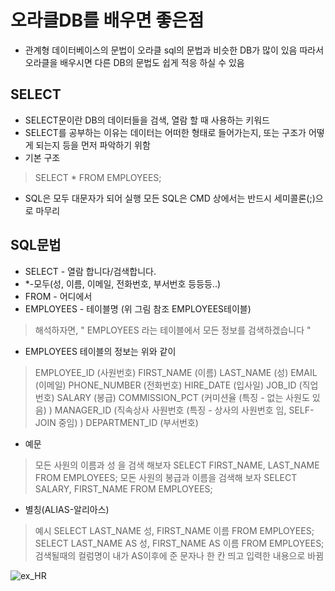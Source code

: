오라클DB를 배우면 좋은점
================
+ 관계형 데이터베이스의 문법이 오라클 sql의 문법과 비슷한 DB가 많이 있음 
  따라서 오라클을 배우시면 다른 DB의 문법도 쉽게 적응 하실 수 있음


SELECT
----------------
+ SELECT문이란 DB의 데이터들을 검색, 열람 할 때 사용하는 키워드
+ SELECT를 공부하는 이유는 데이터는 어떠한 형태로 들어가는지, 또는 구조가 어떻게 되는지 등을 먼저 파악하기 위함
+ 기본 구조
> SELECT * FROM EMPLOYEES;
+ SQL은 모두 대문자가 되어 실행 모든 SQL은 CMD 상에서는 반드시 세미콜론(;)으로 마무리

SQL문법
-----------
+ SELECT - 열람 합니다/검색합니다.
+ *-모두(성, 이름, 이메일, 전화번호, 부서번호 등등등..)
+ FROM - 어디에서 
+ EMPLOYEES - 테이블명 (위 그림 참조 EMPLOYEES테이블)
> 해석하자면,  " EMPLOYEES 라는 테이블에서 모든 정보를 검색하겠습니다 "
+ EMPLOYEES 테이블의 정보는 위와 같이
> EMPLOYEE_ID (사원번호) FIRST_NAME (이름) LAST_NAME (성) EMAIL (이메일)
  PHONE_NUMBER (전화번호) HIRE_DATE (입사일) JOB_ID (직업번호) SALARY (봉급)
  COMMISSION_PCT (커미션율 (특징 - 없는 사원도 있음) ) MANAGER_ID (직속상사 사원번호 (특징 - 상사의 사원번호 임, SELF-JOIN 중임) )
  DEPARTMENT_ID (부서번호)
+ 예문
> 모든 사원의 이름과 성 을 검색 해보자
  SELECT FIRST_NAME, LAST_NAME FROM EMPLOYEES;
  모돈 사원의 봉급과 이름을 검색해 보자
  SELECT SALARY, FIRST_NAME FROM EMPLOYEES;
+ 별칭(ALIAS-알리아스)
> 예시 SELECT LAST_NAME 성, FIRST_NAME 이름 FROM EMPLOYEES;
  SELECT LAST_NAME AS 성, FIRST_NAME AS 이름 FROM EMPLOYEES;
  검색될때의 컬럼명이 내가 AS이후에 준 문자나 한 칸 띄고 입력한 내용으로 바뀜
  
![ex_HR](http://www.shareshard.com/resources/images/-LfIp1WhRvbB-8I73u3B0/cncpt292.gif)
